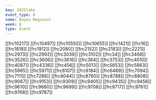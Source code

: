 ```yaml
---
key: 2025lake
event_type: 0
name: Bayou Regional
week: 6
type: Event
---
```

[[frc10217]]
[[frc10497]]
[[frc10550]]
[[frc10655]]
[[frc1421]]
[[frc16]]
[[frc1818]]
[[frc1912]]
[[frc2080]]
[[frc2152]]
[[frc2183]]
[[frc2221]]
[[frc2973]]
[[frc2992]]
[[frc3039]]
[[frc3102]]
[[frc34]]
[[frc3468]]
[[frc3526]]
[[frc3606]]
[[frc3616]]
[[frc364]]
[[frc3753]]
[[frc4010]]
[[frc4087]]
[[frc4336]]
[[frc456]]
[[frc5013]]
[[frc5653]]
[[frc5863]]
[[frc5965]]
[[frc5971]]
[[frc6107]]
[[frc6184]]
[[frc6489]]
[[frc7094]]
[[frc7111]]
[[frc7288]]
[[frc8044]]
[[frc8760]]
[[frc8788]]
[[frc8808]]
[[frc9067]]
[[frc9153]]
[[frc9309]]
[[frc9405]]
[[frc9435]]
[[frc9456]]
[[frc9610]]
[[frc9660]]
[[frc9699]]
[[frc9708]]
[[frc9717]]
[[frc9761]]
[[frc9768]]
[[frc9787]]
